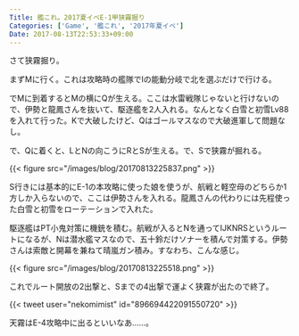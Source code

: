 ```yaml
---
Title: 艦これ。2017夏イベE-1甲狭霧掘り
Categories: ['Game', '艦これ', '2017年夏イベ']
Date: 2017-08-13T22:53:33+09:00
---
```


さて狭霧掘り。

まずMに行く。これは攻略時の艦隊でIの能動分岐で北を選ぶだけで行ける。

でMに到着するとMの横にQが生える。ここは水雷戦隊じゃないと行けないので、伊勢と龍鳳さんを抜いて、駆逐艦を2人入れる。なんとなく白雪と初雪Lv88を入れて行った。Kで大破したけど、Qはゴールマスなので大破進軍して問題なし。

で、Qに着くと、LとNの向こうにRとSが生える。で、Sで狭霧が掘れる。

{{< figure src="/images/blog/20170813225837.png" >}}

S行きには基本的にE-1の本攻略に使った娘を使うが、航戦と軽空母のどちらか1方しか入らないので、ここは伊勢さんを入れる。龍鳳さんの代わりには先程使った白雪と初雪をローテーションで入れた。

駆逐艦はPT小鬼対策に機銃を積む。航戦が入るとNを通ってIJKNRSというルートになるが、Nは潜水艦マスなので、五十鈴だけソナーを積んで対策する。伊勢さんは索敵と開幕を兼ねて晴嵐ガン積み。すなわち、こんな感じ。

{{< figure src="/images/blog/20170813225518.png" >}}

これでルート開放の2出撃と、Sまでの4出撃で運よく狭霧が出たので終了。

{{< tweet user="nekomimist" id="896694422091550720" >}}

天霧はE-4攻略中に出るといいなあ……。
